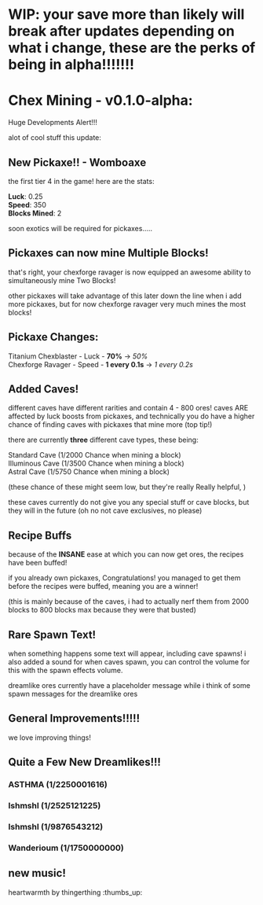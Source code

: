 # WIP: your save more than likely will break after updates depending on what i change, these are the perks of being in alpha!!!!!!!

# Chex Mining - v0.1.0-alpha:

Huge Developments Alert!!!

alot of cool stuff this update:

## New Pickaxe!! - Womboaxe

the first tier 4 in the game! here are the stats:

**Luck**: 0.25 <br />
**Speed**: 350 <br />
**Blocks Mined**: 2 <br />

soon exotics will be required for pickaxes.....

## Pickaxes can now mine Multiple Blocks!

that's right, your chexforge ravager is now equipped an awesome ability to simultaneously mine Two Blocks!

other pickaxes will take advantage of this later down the line when i add more pickaxes, but for now chexforge ravager
very much mines the most blocks!

## Pickaxe Changes:

Titanium Chexblaster - Luck - **70%** -> *50%* <br />
Chexforge Ravager - Speed - **1 every 0.1s** -> *1 every 0.2s* <br />

## Added Caves!

different caves have different rarities and contain 4 - 800 ores! caves ARE affected by luck boosts from pickaxes, and technically you do have a higher chance of finding caves with pickaxes that mine more (top tip!)

there are currently **three** different cave types, these being:

Standard Cave (1/2000 Chance when mining a block) <br />
Illuminous Cave (1/3500 Chance when mining a block) <br />
Astral Cave (1/5750 Chance when mining a block) <br />

(these chance of these might seem low, but they're really Really helpful, )

these caves currently do not give you any special stuff or cave blocks, but they will in the future (oh no not cave exclusives, no please)

## Recipe Buffs

because of the **INSANE** ease at which you can now get ores, the recipes have been buffed!

if you already own pickaxes, Congratulations! you managed to get them before the recipes were buffed, meaning you are a winner!

(this is mainly because of the caves, i had to actually nerf them from 2000 blocks to 800 blocks max because they were that busted)

## Rare Spawn Text!

when something happens some text will appear, including cave spawns! i also added a sound for when caves spawn, you can control the volume for this with the spawn effects volume.

dreamlike ores currently have a placeholder message while i think of some spawn messages for the dreamlike ores

## General Improvements!!!!! 

we love improving things!

## Quite a Few New Dreamlikes!!!

### ASTHMA (1/2250001616)
### Ishmshl (1/2525121225)
### Ishmshl (1/9876543212)
### Wanderioum (1/1750000000)

## new music!

heartwarmth by thingerthing :thumbs_up:




